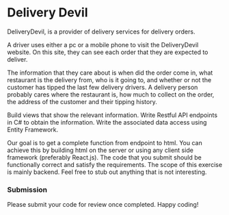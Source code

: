 # Delivery Devil

DeliveryDevil, is a provider of delivery services for delivery orders.

A driver uses either a pc or a mobile phone to visit the DeliveryDevil website. On this site, they can see each order that they are expected to deliver.

The information that they care about is when did the order come in, what restaurant is the delivery from, who is it going to, and whether or not the customer has tipped the last few delivery drivers. A delivery person probably cares where the restaurant is, how much to collect on the order, the address of the customer and their tipping history. 

Build views that show the relevant information. Write Restful API endpoints in C# to obtain the information. Write the associated data access using Entity Framework.

Our goal is to get a complete function from endpoint to html. You can achieve this by building html on the server or using any client side framework (preferably React.js). 
The code that you submit should be functionally correct and satisfy the requirements. The scope of this exercise is mainly backend. Feel free to stub out anything that is not interesting. 

### Submission

Please submit your code for review once completed. Happy coding!
